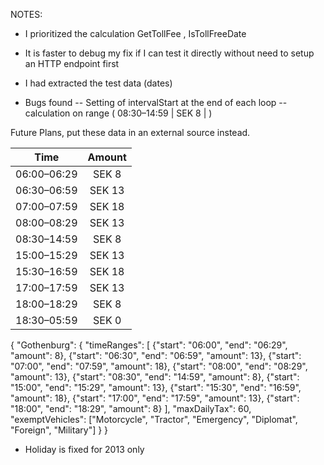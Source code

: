 










NOTES:

- I prioritized the calculation GetTollFee , IsTollFreeDate
- It is faster to debug my fix if I can test it directly without need to setup an HTTP endpoint first
- I had extracted the test data (dates)


- Bugs found
-- Setting of intervalStart at the end of each loop
-- calculation on range ( 08:30–14:59 | SEK 8  | )


Future Plans, put these data in an external source instead.

| Time        | Amount |
| ----------- | :----: |
| 06:00–06:29 | SEK 8  |
| 06:30–06:59 | SEK 13 |
| 07:00–07:59 | SEK 18 |
| 08:00–08:29 | SEK 13 |
| 08:30–14:59 | SEK 8  |
| 15:00–15:29 | SEK 13 |
| 15:30–16:59 | SEK 18 |
| 17:00–17:59 | SEK 13 |
| 18:00–18:29 | SEK 8  |
| 18:30–05:59 | SEK 0  |

{
    "Gothenburg": {
        "timeRanges": [
            {"start": "06:00", "end": "06:29", "amount": 8},
            {"start": "06:30", "end": "06:59", "amount": 13},
            {"start": "07:00", "end": "07:59", "amount": 18},
            {"start": "08:00", "end": "08:29", "amount": 13},
            {"start": "08:30", "end": "14:59", "amount": 8},
            {"start": "15:00", "end": "15:29", "amount": 13},
            {"start": "15:30", "end": "16:59", "amount": 18},
            {"start": "17:00", "end": "17:59", "amount": 13},
            {"start": "18:00", "end": "18:29", "amount": 8}
        ],
        "maxDailyTax": 60,
        "exemptVehicles": ["Motorcycle", "Tractor", "Emergency", "Diplomat", "Foreign", "Military"]
    }
}

- Holiday is fixed for 2013 only
